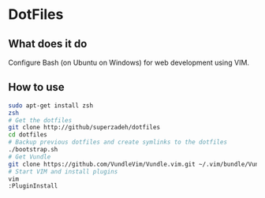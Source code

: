 # DotFiles

## What does it do

Configure Bash (on Ubuntu on Windows) for web development using VIM.

## How to use 

```sh
sudo apt-get install zsh
zsh
# Get the dotfiles
git clone http://github/superzadeh/dotfiles
cd dotfiles
# Backup previous dotfiles and create symlinks to the dotfiles
./bootstrap.sh
# Get Vundle
git clone https://github.com/VundleVim/Vundle.vim.git ~/.vim/bundle/Vundle.vim
# Start VIM and install plugins
vim
:PluginInstall
```
